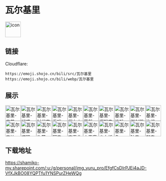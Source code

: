 # 瓦尔基里
<img src="https://emoji.shojo.cn/bili/src/瓦尔基里/icon.png" width="50" height="50" alt="icon">

## 链接
Cloudflare:
```
https://emoji.shojo.cn/bili/src/瓦尔基里
https://emoji.shojo.cn/bili/webp/瓦尔基里
```
## 展示
<img src="https://emoji.shojo.cn/bili/src/瓦尔基里/瓦尔基里-害羞.png" width="50" height="50" alt="瓦尔基里-害羞"><img src="https://emoji.shojo.cn/bili/src/瓦尔基里/瓦尔基里-疑惑.png" width="50" height="50" alt="瓦尔基里-疑惑"><img src="https://emoji.shojo.cn/bili/src/瓦尔基里/瓦尔基里-时代变了.png" width="50" height="50" alt="瓦尔基里-时代变了"><img src="https://emoji.shojo.cn/bili/src/瓦尔基里/瓦尔基里-看戏.png" width="50" height="50" alt="瓦尔基里-看戏"><img src="https://emoji.shojo.cn/bili/src/瓦尔基里/瓦尔基里-压力山大.png" width="50" height="50" alt="瓦尔基里-压力山大"><img src="https://emoji.shojo.cn/bili/src/瓦尔基里/瓦尔基里-茫然.png" width="50" height="50" alt="瓦尔基里-茫然"><img src="https://emoji.shojo.cn/bili/src/瓦尔基里/瓦尔基里-燃起来了！.png" width="50" height="50" alt="瓦尔基里-燃起来了！"><img src="https://emoji.shojo.cn/bili/src/瓦尔基里/瓦尔基里-没钱.png" width="50" height="50" alt="瓦尔基里-没钱"><img src="https://emoji.shojo.cn/bili/src/瓦尔基里/瓦尔基里-御剑跟着我.png" width="50" height="50" alt="瓦尔基里-御剑跟着我"><img src="https://emoji.shojo.cn/bili/src/瓦尔基里/瓦尔基里-注视.png" width="50" height="50" alt="瓦尔基里-注视"><img src="https://emoji.shojo.cn/bili/src/瓦尔基里/瓦尔基里-害怕.png" width="50" height="50" alt="瓦尔基里-害怕"><img src="https://emoji.shojo.cn/bili/src/瓦尔基里/瓦尔基里-哎嘿.png" width="50" height="50" alt="瓦尔基里-哎嘿"><img src="https://emoji.shojo.cn/bili/src/瓦尔基里/瓦尔基里-失落.png" width="50" height="50" alt="瓦尔基里-失落"><img src="https://emoji.shojo.cn/bili/src/瓦尔基里/瓦尔基里-阿门.png" width="50" height="50" alt="瓦尔基里-阿门"><img src="https://emoji.shojo.cn/bili/src/瓦尔基里/瓦尔基里-查无此人.png" width="50" height="50" alt="瓦尔基里-查无此人"><img src="https://emoji.shojo.cn/bili/src/瓦尔基里/瓦尔基里-小恶魔.png" width="50" height="50" alt="瓦尔基里-小恶魔"><img src="https://emoji.shojo.cn/bili/src/瓦尔基里/瓦尔基里-少女祈祷中.png" width="50" height="50" alt="瓦尔基里-少女祈祷中"><img src="https://emoji.shojo.cn/bili/src/瓦尔基里/瓦尔基里-危.png" width="50" height="50" alt="瓦尔基里-危"><img src="https://emoji.shojo.cn/bili/src/瓦尔基里/瓦尔基里-破门.png" width="50" height="50" alt="瓦尔基里-破门"><img src="https://emoji.shojo.cn/bili/src/瓦尔基里/瓦尔基里-敲门.png" width="50" height="50" alt="瓦尔基里-敲门">

## 下载地址

https://shamiko-my.sharepoint.com/:u:/g/personal/img_yuru_pro/EfgfCsDIrPJEi4aJD-VfXJkBO08YQPTfu1YNSPurZHeWQg